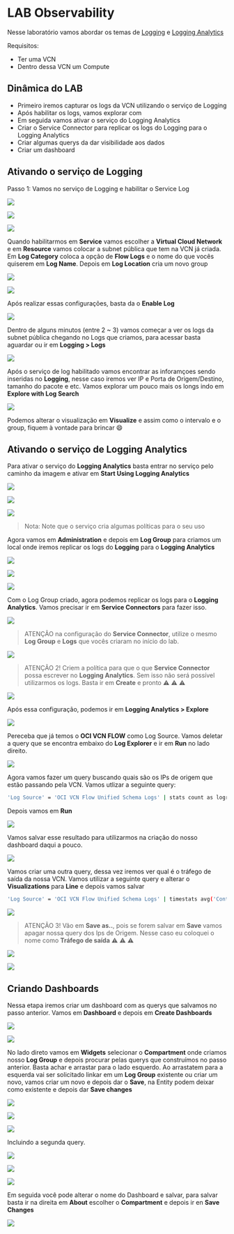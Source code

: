 
# LAB Observability

Nesse laboratório vamos abordar os temas de  [Logging](https://docs.oracle.com/en-us/iaas/Content/Logging/Concepts/loggingoverview.htm) e [Logging Analytics](https://docs.oracle.com/en-us/iaas/logging-analytics/index.html)

Requisitos:

- Ter uma VCN
- Dentro dessa VCN um Compute


## Dinâmica do LAB

- Primeiro iremos capturar os logs da VCN utilizando o serviço de Logging
- Após habilitar os logs, vamos explorar com
- Em seguida vamos ativar o serviço do Logging Analytics
- Criar o Service Connector para replicar os logs do Logging para o Logging Analytics
- Criar algumas querys da dar visibilidade aos dados
- Criar um dashboard


## Ativando o serviço de Logging

Passo 1: Vamos no serviço de Logging e habilitar o Service Log

![](https://github.com/ladan19/images-lp/blob/main/photo-1.png?raw=true)

![](https://github.com/ladan19/images-lp/blob/main/photo-2.png?raw=true)

![](https://github.com/ladan19/images-lp/blob/main/photo-3.png?raw=true)

Quando habilitarmos em **Service** vamos escolher a **Virtual Cloud Network** e em **Resource** vamos colocar a subnet pública que tem na VCN já criada. Em **Log Category** coloca a opção de **Flow Logs** e o nome do que vocês quiserem em **Log Name**. Depois em **Log Location** cria um novo group


![](https://github.com/ladan19/images-lp/blob/main/photo-4.png?raw=true)

![](https://github.com/ladan19/images-lp/blob/main/photo-5.png?raw=true)

Após realizar essas configurações, basta da o **Enable Log**


![](https://github.com/ladan19/images-lp/blob/main/photo-6.png?raw=true)


Dentro de alguns minutos (entre 2 ~ 3) vamos começar a ver os logs da subnet pública chegando no Logs que criamos, para acessar basta aguardar ou ir em **Logging > Logs** 

![](https://github.com/ladan19/images-lp/blob/main/photo-7.png?raw=true)


Após o serviço de log habilitado vamos encontrar as inforamçoes sendo inseridas no **Logging**, nesse caso iremos ver IP e Porta de Origem/Destino, tamanho do pacote e etc. Vamos explorar um pouco mais os longs indo em **Explore with Log Search**

![](https://github.com/ladan19/images-lp/blob/main/photo-8.png?raw=true)


Podemos alterar o visualização em **Visualize** e assim como o intervalo e o group, fiquem à vontade para brincar :smile:

## Ativando o serviço de Logging Analytics

Para ativar o serviço do **Logging Analytics** basta entrar no serviço pelo caminho da imagem e ativar em **Start Using Logging Analytics**

![](https://github.com/ladan19/images-lp/blob/main/photo-10.png?raw=true)

![](https://github.com/ladan19/images-lp/blob/main/photo-11.png?raw=true)

![](https://github.com/ladan19/images-lp/blob/main/photo-12.png?raw=true)

>Nota: Note que o serviço cria algumas políticas para o seu uso

Agora vamos em **Administration** e depois em **Log Group** para criamos um local onde iremos replicar os logs do **Logging** para o **Logging Analytics**

![](https://github.com/ladan19/images-lp/blob/main/photo-13.png?raw=true)

![](https://github.com/ladan19/images-lp/blob/main/photo-14.png?raw=true)

![](https://github.com/ladan19/images-lp/blob/main/photo15.png?raw=true)

Com o Log Group criado, agora podemos replicar os logs para o **Logging Analytics**. Vamos precisar ir em **Service Connectors** para fazer isso.

![](https://github.com/ladan19/images-lp/blob/main/photo-16.png?raw=true)

>ATENÇÃO na configuração do **Service Connector**, utilize o mesmo **Log Group** e **Logs** que vocês criaram no início do lab.

![](https://github.com/ladan19/images-lp/blob/main/photo17.png?raw=true)

>ATENÇÃO 2! Criem a política para que o que **Service Connector** possa escrever no **Logging Analytics**. Sem isso não será possível utilizarmos os logs. Basta ir em **Create** e pronto :warning: :warning: :warning:

![](https://github.com/ladan19/images-lp/blob/main/photo-18.png?raw=true)


Após essa configuração, podemos ir em **Logging Analytics > Explore**

![](https://github.com/ladan19/images-lp/blob/main/photo-19png.png?raw=true)

Pereceba que já temos o **OCI VCN FLOW** como Log Source. Vamos deletar a query que se encontra embaixo do **Log Explorer** e ir em **Run** no lado direito.

![](https://github.com/ladan19/images-lp/blob/main/photo-20.png?raw=true)

Agora vamos fazer um query buscando quais são os IPs de origem que estão passando pela VCN. Vamos utlizar a seguinte query:

```sh
'Log Source' = 'OCI VCN Flow Unified Schema Logs' | stats count as logrecords by 'Source IP'
```

Depois vamos em **Run**

![](https://github.com/ladan19/images-lp/blob/main/photo-21.png?raw=true)

Vamos salvar esse resultado para utilizarmos na criação do nosso dashboard daqui a pouco.

![](https://github.com/ladan19/images-lp/blob/main/photo-22.png?raw=true)

Vamos criar uma outra query, dessa vez iremos ver qual é o tráfego de saída da nossa VCN. Vamos utilizar a seguinte query e alterar o **Visualizations** para **Line** e depois vamos salvar

```sh
'Log Source' = 'OCI VCN Flow Unified Schema Logs' | timestats avg('Content Size Out') as 'Outbound Traffic'

```

![](https://github.com/ladan19/images-lp/blob/main/photo-23.png?raw=true)

>ATENÇÃO 3! Vão em **Save as..**, pois se forem salvar em **Save** vamos apagar nossa query dos Ips de Origem. Nesse caso eu coloquei o nome como **Tráfego de saída** :warning: :warning: :warning:

![](https://github.com/ladan19/images-lp/blob/main/photo-24.png?raw=true)

![](https://github.com/ladan19/images-lp/blob/main/photo-25.png?raw=true)

## Criando Dashboards

Nessa etapa iremos criar um dashboard com as querys que salvamos no passo anterior. Vamos em **Dashboard** e depois em **Create Dashboards**

![](https://github.com/ladan19/images-lp/blob/main/photo-26.png?raw=true)

![](https://github.com/ladan19/images-lp/blob/main/photo-27.png?raw=true)

No lado direto vamos em **Widgets** selecionar o **Compartment** onde criamos nosso **Log Group** e depois procurar pelas querys que construímos no passo anterior. Basta achar e arrastar para o lado esquerdo. Ao arrastatem para a esquerda vai ser solicitado linkar em um **Log Group** existente ou criar um novo, vamos criar um novo e depois dar o **Save**, na Entity podem deixar como existente e depois dar **Save changes**

![](https://github.com/ladan19/images-lp/blob/main/photo-28.png?raw=true)

![](https://github.com/ladan19/images-lp/blob/main/photo-29.png?raw=true)

![](https://github.com/ladan19/images-lp/blob/main/photo-30.png?raw=true)

Incluindo a segunda query.

![](https://github.com/ladan19/images-lp/blob/main/photo-31.png?raw=true)

![](https://github.com/ladan19/images-lp/blob/main/photo-32.png?raw=true)

![](https://github.com/ladan19/images-lp/blob/main/photo-33.png?raw=true)

Em seguida você pode alterar o nome do Dashboard e salvar, para salvar basta ir na direita em **About** escolher o **Compartment** e depois ir en **Save Changes**

![](https://github.com/ladan19/images-lp/blob/main/photo-34.png?raw=true)